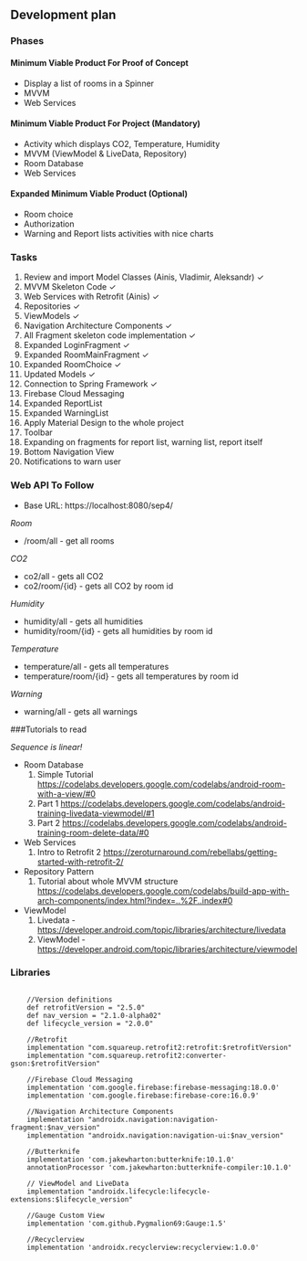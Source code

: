 ## Development plan

### Phases

#### Minimum Viable Product For Proof of Concept
- Display a list of rooms in a Spinner
- MVVM
- Web Services

#### Minimum Viable Product For Project (Mandatory)
- Activity which displays CO2, Temperature, Humidity
- MVVM (ViewModel & LiveData, Repository)
- Room Database
- Web Services

#### Expanded Minimum Viable Product (Optional)
- Room choice
- Authorization
- Warning and Report lists activities with nice charts

### Tasks

1. Review and import Model Classes (Ainis, Vladimir, Aleksandr) ✓
2. MVVM Skeleton Code ✓
3. Web Services with Retrofit (Ainis) ✓
4. Repositories ✓
5. ViewModels ✓
6. Navigation Architecture Components ✓
7. All Fragment skeleton code implementation ✓
8. Expanded LoginFragment ✓
9. Expanded RoomMainFragment ✓
10. Expanded RoomChoice ✓
11. Updated Models ✓
12. Connection to Spring Framework ✓
13. Firebase Cloud Messaging 
14. Expanded ReportList
15. Expanded WarningList
16. Apply Material Design to the whole project
17. Toolbar
18. Expanding on fragments for report list, warning list, report itself
19. Bottom Navigation View 
20. Notifications to warn user

### Web API To Follow

- Base URL: https://localhost:8080/sep4/

*Room*
- /room/all - get all rooms

*CO2*
- co2/all - gets all CO2
- co2/room/{id} - gets all CO2 by room id

*Humidity*
- humidity/all - gets all humidities
- humidity/room/{id} - gets all humidities by room id

*Temperature*
- temperature/all - gets all temperatures
- temperature/room/{id} - gets all temperatures by room id

*Warning*
- warning/all - gets all warnings

###Tutorials to read

*Sequence is linear!*


- Room Database
	1. Simple Tutorial https://codelabs.developers.google.com/codelabs/android-room-with-a-view/#0
	2. Part 1 https://codelabs.developers.google.com/codelabs/android-training-livedata-viewmodel/#1   
	3. Part 2 https://codelabs.developers.google.com/codelabs/android-training-room-delete-data/#0
- Web Services
	1. Intro to Retrofit 2 https://zeroturnaround.com/rebellabs/getting-started-with-retrofit-2/ 
- Repository Pattern
	1. Tutorial about whole MVVM structure https://codelabs.developers.google.com/codelabs/build-app-with-arch-components/index.html?index=..%2F..index#0
- ViewModel
	1. Livedata - https://developer.android.com/topic/libraries/architecture/livedata
	2. ViewModel - https://developer.android.com/topic/libraries/architecture/viewmodel

### Libraries

```

	//Version definitions
    def retrofitVersion = "2.5.0"
    def nav_version = "2.1.0-alpha02"
    def lifecycle_version = "2.0.0"

    //Retrofit
    implementation "com.squareup.retrofit2:retrofit:$retrofitVersion"
    implementation "com.squareup.retrofit2:converter-gson:$retrofitVersion"

    //Firebase Cloud Messaging
    implementation 'com.google.firebase:firebase-messaging:18.0.0'
    implementation 'com.google.firebase:firebase-core:16.0.9'

    //Navigation Architecture Components
    implementation "androidx.navigation:navigation-fragment:$nav_version"
    implementation "androidx.navigation:navigation-ui:$nav_version"

    //Butterknife
    implementation 'com.jakewharton:butterknife:10.1.0'
    annotationProcessor 'com.jakewharton:butterknife-compiler:10.1.0'

    // ViewModel and LiveData
    implementation "androidx.lifecycle:lifecycle-extensions:$lifecycle_version"

    //Gauge Custom View
    implementation 'com.github.Pygmalion69:Gauge:1.5'

    //Recyclerview
    implementation 'androidx.recyclerview:recyclerview:1.0.0'

```

